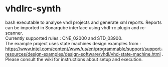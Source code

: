 # vhdlrc-synth

bash executable to analyse vhdl projects and generate xml reports. Reports can be imported in Sonarqube interface using vhdl-rc plugin and rc-scanner.\
Currently supported rules : CNE_02000 and STD_03900.\
The example project uses state machines design examples from : https://www.intel.com/content/www/us/en/programmable/support/support-resources/design-examples/design-software/vhdl/vhd-state-machine.html .\
Please consult the wiki for instructions about setup and execution.

